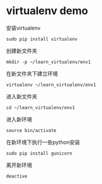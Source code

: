 # virtualenv demo

安装virtualenv
```shell
sudo pip install virtualenv  
```

创建新文件夹
```shell
mkdir -p ~/learn_virtualenv/env1
```

在新文件夹下建立环境
```shell
virtualenv ~/learn_virtualenv/env1
```

进入新文件夹
```shell
cd ~/learn_virtualenv/env1  
```

进入新环境
```shell
source bin/activate
```

在新环境下执行一些python安装
```shell
sudo pip install gunicorn   
```

离开新环境
```shell
deactive   
```

